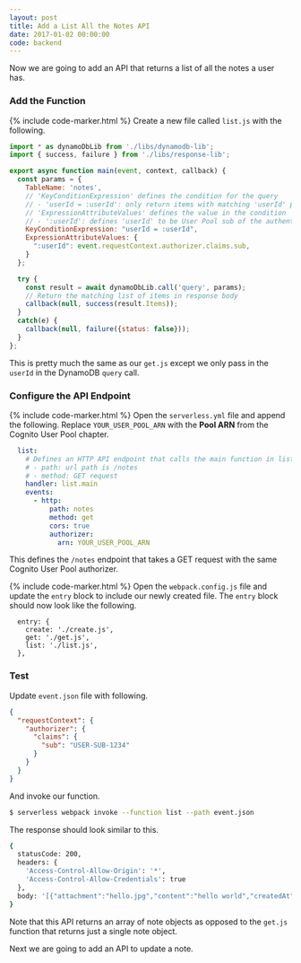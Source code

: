 ```yaml
---
layout: post
title: Add a List All the Notes API
date: 2017-01-02 00:00:00
code: backend
---
```


Now we are going to add an API that returns a list of all the notes a user has.

### Add the Function

{% include code-marker.html %} Create a new file called `list.js` with the following.

``` javascript
import * as dynamoDbLib from './libs/dynamodb-lib';
import { success, failure } from './libs/response-lib';

export async function main(event, context, callback) {
  const params = {
    TableName: 'notes',
    // 'KeyConditionExpression' defines the condition for the query
    // - 'userId = :userId': only return items with matching 'userId' partition key
    // 'ExpressionAttributeValues' defines the value in the condition
    // - ':userId': defines 'userId' to be User Pool sub of the authenticated user
    KeyConditionExpression: "userId = :userId",
    ExpressionAttributeValues: {
      ":userId": event.requestContext.authorizer.claims.sub,
    }
  };

  try {
    const result = await dynamoDbLib.call('query', params);
    // Return the matching list of items in response body
    callback(null, success(result.Items));
  }
  catch(e) {
    callback(null, failure({status: false}));
  }
};
```

This is pretty much the same as our `get.js` except we only pass in the `userId` in the DynamoDB `query` call.

### Configure the API Endpoint

{% include code-marker.html %} Open the `serverless.yml` file and append the following. Replace `YOUR_USER_POOL_ARN` with the **Pool ARN** from the Cognito User Pool chapter.

``` yaml
  list:
    # Defines an HTTP API endpoint that calls the main function in list.js
    # - path: url path is /notes
    # - method: GET request
    handler: list.main
    events:
      - http:
          path: notes
          method: get
          cors: true
          authorizer:
            arn: YOUR_USER_POOL_ARN
```

This defines the `/notes` endpoint that takes a GET request with the same Cognito User Pool authorizer.

{% include code-marker.html %} Open the `webpack.config.js` file and update the `entry` block to include our newly created file. The `entry` block should now look like the following.

```
  entry: {
    create: './create.js',
    get: './get.js',
    list: './list.js',
  },
```

### Test

Update `event.json` file with following.

``` json
{
  "requestContext": {
    "authorizer": {
      "claims": {
        "sub": "USER-SUB-1234"
      }
    }
  }
}
```

And invoke our function.

``` bash
$ serverless webpack invoke --function list --path event.json
```

The response should look similar to this.

``` bash
{
  statusCode: 200,
  headers: {
    'Access-Control-Allow-Origin': '*',
    'Access-Control-Allow-Credentials': true
  },
  body: '[{"attachment":"hello.jpg","content":"hello world","createdAt":1487800950620,"noteId":"578eb840-f70f-11e6-9d1a-1359b3b22944","userId":"USER-SUB-1234"}]'
}
```

Note that this API returns an array of note objects as opposed to the `get.js` function that returns just a single note object.

Next we are going to add an API to update a note.
